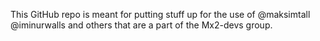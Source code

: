 This GitHub repo is meant for putting stuff up for the use of @maksimtall @iminurwalls and others that are a part of the Mx2-devs group.